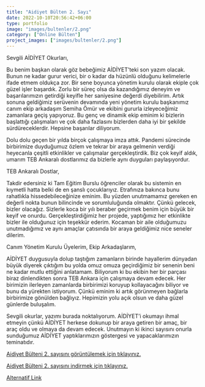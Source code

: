 ```yaml
---
title: "Aidiyet Bülten 2. Sayı"
date: 2022-10-10T20:56:42+06:00
type: portfolio
image: "images/bultenler/2.png"
category: ["Online Bülten"]
project_images: ["images/bultenler/2.png"]
---
```


Sevgili AİDİYET Okurları,

Bu benim başkan olarak göz bebeğimiz AİDİYET’teki son yazım olacak. Bunun ne kadar gurur verici, bir o kadar da hüzünlü olduğunu kelimelerle ifade etmem oldukça zor. Bir sene boyunca yönetim kurulu olarak ekiple çok güzel işler başardık. Zorlu bir süreç olsa da kazandığımız deneyim ve başarılarımızın getirdiği keyifle her saniyesine değerdi diyebilirim. Artık sonuna geldiğimiz serüvenin devamında yeni yönetim kurulu başkanımız canım ekip arkadaşım Semiha Ömür ve ekibini gururla izleyeceğimiz zamanlara geçiş yapıyoruz. Bu genç ve dinamik ekip eminim ki bizlerin başlattığı çalışmaları ve çok daha fazlasını bizlerden daha iyi bir şekilde sürdüreceklerdir. Hepsine başarılar diliyorum.

Dolu dolu geçen bir yılda birçok çalışmaya imza attık. Pandemi sürecinde birbirimize duyduğumuz özlem ve tekrar bir araya gelmenin verdiği heyecanla çeşitli etkinlikler ve çalışmalar gerçekleştirdik. Biz çok keyif aldık, umarım TEB Ankaralı dostlarımız da bizlerle aynı duyguları paylaşıyordur.

TEB Ankaralı Dostlar,

Takdir edersiniz ki Tam Eğitim Burslu öğrenciler olarak bu sistemin en kıymetli hatta belki de en şanslı çocuklarıyız. Etrafınıza bakınca bunu rahatlıkla hissedebileceğinize eminim. Bu yüzden unutmamamız gereken en değerli nokta bunun bilincinde ve sorumluluğunda olmaktır. Çünkü gelecek, bizler olacağız. Sizlerle koca bir yılı beraber geçirmek benim için büyük bir keyif ve onurdu. Gerçekleştirdiğimiz her projede, yaptığımız her etkinlikte bizler ile olduğunuz için teşekkür ederim. Kocaman bir aile olduğumuzu unutmadığımız ve aynı amaçlar çatısında bir araya geldiğimiz nice seneler dilerim.

Canım Yönetim Kurulu Üyelerim, Ekip Arkadaşlarım,

AİDİYET duygusuyla dolup taştığım zamanların birinde hayallerim dünyadan büyük diyerek çıktığım bu yolda omuz omuza geçirdiğimiz bir senenin beni ne kadar mutlu ettiğini anlatamam. Biliyorum ki bu ekibin her bir parçası biraz dinlendikten sonra TEB Ankara için çalışmaya devam edecek. Her birimizin ilerleyen zamanlarda birbirimizi koruyup kollayacağını biliyor ve bunu da yürekten istiyorum. Çünkü eminim ki artık görünmeyen bağlarla birbirimize gönülden bağlıyız. Hepimizin yolu açık olsun ve daha güzel günlerde buluşalım.

Sevgili okurlar, yazımı burada noktalıyorum. AİDİYET’i okumayı ihmal etmeyin çünkü AİDİYET herkese dokunup bir araya getiren bir amaç, bir araç oldu ve olmaya da devam edecek. Unutmayın ki ikinci sayısını onurla sunduğumuz AİDİYET yaptıklarımızın göstergesi ve yapacaklarımızın teminatıdır.

[Aidiyet Bülteni 2. sayısını görüntülemek için tıklayınız.](https://heyzine.com/flip-book/6acc2038ba.html "Dünya'nın en iyi bülteni!")

[Aidiyet Bülteni 2. sayısını indirmek için tıklayınız.](https://drive.google.com/file/d/1fvXym4mC4ZOU6HOSVOWWxZjHo_nL4k11/view)

[Alternatif Link](https://viewer.joomag.com/aidiyet-2-say%C4%B1/0581333001709045105)
